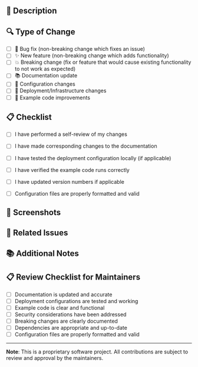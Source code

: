 ## 📝 Description

<!-- 
Please provide a clear and concise description of what this PR does and why it's needed.
Include any relevant context, screenshots, or links to related issues.
-->

## 🔍 Type of Change

<!-- Mark the appropriate option(s) with 'x' -->

- [ ] 🐛 Bug fix (non-breaking change which fixes an issue)
- [ ] ✨ New feature (non-breaking change which adds functionality)
- [ ] 💥 Breaking change (fix or feature that would cause existing functionality to not work as expected)
- [ ] 📚 Documentation update
- [ ] 🔧 Configuration changes
- [ ] 🚀 Deployment/Infrastructure changes
- [ ] 📓 Example code improvements

## 📋 Checklist

<!-- Mark the appropriate option(s) with 'x' -->

- [ ] I have performed a self-review of my changes
- [ ] I have made corresponding changes to the documentation
- [ ] I have tested the deployment configuration locally (if applicable)
- [ ] I have verified the example code runs correctly
- [ ] I have updated version numbers if applicable
- [ ] Configuration files are properly formatted and valid



## 📸 Screenshots

<!-- If applicable, add screenshots to help explain your changes -->

## 🔗 Related Issues

<!-- 
Link any related issues using the following format:
- Closes #123
- Relates to #456
- Addresses #789
-->

## 📚 Additional Notes

<!-- 
Add any other context about the pull request here.
Include any breaking changes, deprecations, or important notes.
-->

## 📋 Review Checklist for Maintainers

<!-- 
This section is for maintainers to use during code review.
Please mark items as you review them.
-->

- [ ] Documentation is updated and accurate
- [ ] Deployment configurations are tested and working
- [ ] Example code is clear and functional
- [ ] Security considerations have been addressed
- [ ] Breaking changes are clearly documented
- [ ] Dependencies are appropriate and up-to-date
- [ ] Configuration files are properly formatted and valid

---

**Note**: This is a proprietary software project. All contributions are subject to review and approval by the maintainers.
